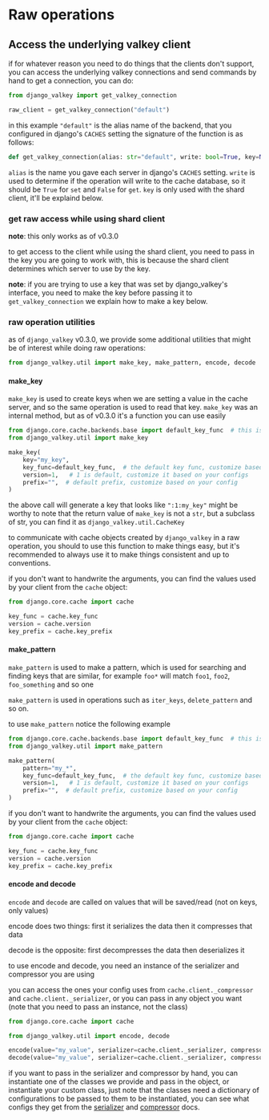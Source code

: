 # Raw operations

## Access the underlying valkey client
if for whatever reason you need to do things that the clients don't support, you can access the underlying valkey connections and send commands by hand
to get a connection, you can do:

```python
from django_valkey import get_valkey_connection

raw_client = get_valkey_connection("default")
```

in this example `"default"` is the alias name of the backend, that you configured in django's `CACHES` setting
the signature of the function is as follows:
```python
def get_valkey_connection(alias: str="default", write: bool=True, key=None): ...
```

`alias` is the name you gave each server in django's `CACHES` setting.
`write` is used to determine if the operation will write to the cache database, so it should be `True` for `set` and `False` for `get`.
`key` is only used with the shard client, it'll be explaind below.

### get raw access while using shard client
**note**: this only works as of v0.3.0

to get access to the client while using the shard client, you need to pass in the key you are going to work with,
this is because the shard client determines which server to use by the key.

**note**: if you are trying to use a key that was set by django_valkey's interface, you need to make the key before passing it to `get_valkey_connection`
we explain how to make a key below.


### raw operation utilities

as of `django_valkey` v0.3.0, we provide some additional utilities that might be of interest while doing raw operations:

```python
from django_valkey.util import make_key, make_pattern, encode, decode
```

#### make_key
`make_key` is used to create keys when we are setting a value in the cache server, and so the same operation is used to read that key.
`make_key` was an internal method, but as of v0.3.0 it's a function you can use easily

```python
from django.core.cache.backends.base import default_key_func  # this is the default key func, if you are using a custom one, use that instead
from django_valkey.util import make_key

make_key(
    key="my_key", 
    key_func=default_key_func,  # the default key func, customize based on your configs
    version=1,   # 1 is default, customize it based on your configs
    prefix="",  # default prefix, customize based on your config
)
```

the above call will generate a key that looks like `":1:my_key"` 
might be worthy to note that the return value of `make_key` is not a `str`, but a subclass of str, you can find it as `django_valkey.util.CacheKey`

to communicate with cache objects created by `django_valkey` in a raw operation, you should to use this function to make things easy,
but it's recommended to always use it to make things consistent and up to conventions.

if you don't want to handwrite the arguments, you can find the values used by your client from the `cache` object:
```python
from django.core.cache import cache

key_func = cache.key_func
version = cache.version
key_prefix = cache.key_prefix
```

#### make_pattern
`make_pattern` is used to make a pattern, which is used for searching and finding keys that are similar,
for example `foo*` will match `foo1`, `foo2`, `foo_something` and so one

`make_pattern` is used in operations such as `iter_keys`, `delete_pattern` and so on.

to use `make_pattern` notice the following example

```python
from django.core.cache.backends.base import default_key_func  # this is the default key func, if you are using a custom one, use that instead
from django_valkey.util import make_pattern

make_pattern(
    pattern="my_*",
    key_func=default_key_func,  # the default key func, customize based on your configs
    version=1,   # 1 is default, customize it based on your configs
    prefix="",  # default prefix, customize based on your config
)
```

if you don't want to handwrite the arguments, you can find the values used by your client from the `cache` object:
```python
from django.core.cache import cache

key_func = cache.key_func
version = cache.version
key_prefix = cache.key_prefix
```

#### encode and decode
`encode` and `decode` are called on values that will be saved/read (not on keys, only values)

encode does two things:
first it serializes the data
then it compresses that data

decode is the opposite:
first decompresses the data
then deserializes it

to use encode and decode, you need an instance of the serializer and compressor you are using

you can access the ones your config uses from `cache.client._compressor` and `cache.client._serializer`,
or you can pass in any object you want (note that you need to pass an instance, not the class)

```python
from django.core.cache import cache

from django_valkey.util import encode, decode

encode(value="my_value", serializer=cache.client._serializer, compressor=cache.client._compressor)
decode(value="my_value", serializer=cache.client._serializer, compressor=cache.client._compressor)
```

if you want to pass in the serializer and compressor by hand, you can instantiate one of the classes we provide and pass in the object, or instantiate your custom class,
just note that the classes need a dictionary of configurations to be passed to them to be instantiated, 
you can see what configs they get from the [serializer](../configure/advanced_configurations.md#configure-the-serializer) and [compressor](../configure/compressors.md) docs.